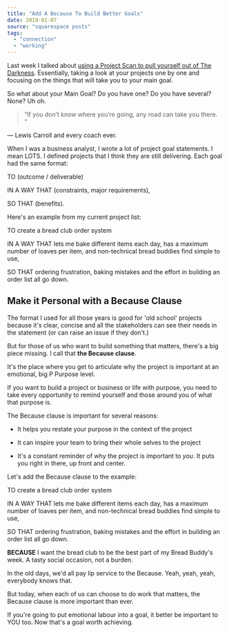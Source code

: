 ```yaml
---
title: "Add A Because To Build Better Goals"
date: 2019-01-07
source: "squarespace posts"
tags: 
  - "connection"
  - "working"
---
```



Last week I talked about [using a Project Scan to pull yourself out of The Darkness](/blog/project-scan). Essentially, taking a look at your projects one by one and focusing on the things that will take you to your main goal.

So what about your Main Goal? Do you have one? Do you have several? None? Uh oh.

> “If you don’t know where you’re going, any road can take you there.  
> ”

— Lewis Carroll and every coach ever.

When I was a business analyst, I wrote a lot of project goal statements. I mean LOTS. I defined projects that I think they are still delivering. Each goal had the same format:

TO (outcome / deliverable)

IN A WAY THAT (constraints, major requirements),

SO THAT (benefits).

Here's an example from my current project list:

TO create a bread club order system

IN A WAY THAT lets me bake different items each day, has a maximum number of loaves per item, and non-technical bread buddies find simple to use,

SO THAT ordering frustration, baking mistakes and the effort in building an order list all go down.

## Make it Personal with a Because Clause

The format I used for all those years is good for 'old school' projects because it's clear, concise and all the stakeholders can see their needs in the statement (or can raise an issue if they don't.)

But for those of us who want to build something that matters, there's a big piece missing. I call that **the Because clause**.

It's the place where you get to articulate why the project is important at an emotional, big P Purpose level.

If you want to build a project or business or life with purpose, you need to take every opportunity to remind yourself and those around you of what that purpose is.

The Because clause is important for several reasons:

- It helps you restate your purpose in the context of the project
    
- It can inspire your team to bring their whole selves to the project
    
- It's a constant reminder of why the project is important to _you_. It puts you right in there, up front and center.
    

Let's add the Because clause to the example:

TO create a bread club order system

IN A WAY THAT lets me bake different items each day, has a maximum number of loaves per item, and non-technical bread buddies find simple to use,

SO THAT ordering frustration, baking mistakes and the effort in building an order list all go down.

**BECAUSE** I want the bread club to be the best part of my Bread Buddy's week. A tasty social occasion, not a burden.

In the old days, we'd all pay lip service to the Because. Yeah, yeah, yeah, everybody knows that.

But today, when each of us can choose to do work that matters, the Because clause is more important than ever.

If you're going to put emotional labour into a goal, it better be important to YOU too. Now that's a goal worth achieving.
